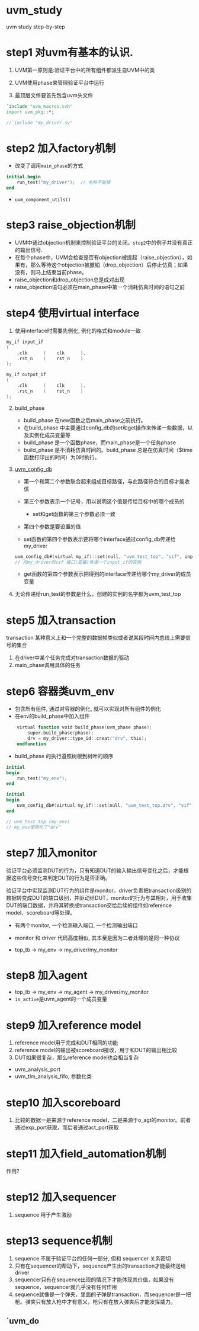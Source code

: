 # uvm_study
uvm study step-by-step

# step1 对uvm有基本的认识.

1. UVM第一原则是:验证平台中的所有组件都派生自UVM中的类

2. UVM使用phase来管理验证平台中运行

3. 最顶层文件要首先包含uvm头文件
```verilog
`include "uvm_macros.svh"
import uvm_pkg::*;

//`include "my_driver.sv"
```

# step2 加入factory机制
* 改变了调用`main_phase`的方式
```verilog
initial begin
    run_test("my_driver");  // 名称不能错
end
```

* `uvm_component_utils()`

# step3 raise_objection机制
* UVM中通过objection机制来控制验证平台的关闭。`step2`中的例子并没有真正的输出信号.
* 在每个phase中，UVM会检查是否有objection被提起（raise_objection），如果有，那么等待这个objection被撤销（drop_objection）后停止仿真；如果没有，则马上结束当前phase。
* raise_objection和drop_objection总是成对出现
* raise_objection语句必须在main_phase中第一个消耗仿真时间的语句之前

# step4 使用virtual interface

1. 使用interface时需要先例化, 例化的格式和module一致

```verilog
my_if input_if
(
    .clk      (    clk      ),
    .rst_n    (    rst_n    )
);

my_if output_if
(
    .clk      (    clk      ),
    .rst_n    (    rst_n    )
);
```

2. build_phase
    * build_phase 在new函数之后main_phase之前执行。
    * 在build_phase 中主要通过config_db的set和get操作来传递一些数据，以及实例化成员变量等
    * build_phase 是一个函数phase，而main_phase是一个任务phase
    * build_phase 是不消耗仿真时间的。build_phase 总是在仿真时间（$time函数打印出的时间）为0时执行。

3. [uvm_config_db](https://www.cnblogs.com/YINBin/p/6833533.html)
    * 第一个和第二个参数联合起来组成目标路径，与此路径符合的目标才能收信
    * 第三个参数表示一个记号，用以说明这个值是传给目标中的哪个成员的
        - set和get函数的第三个参数必须一致
    * 第四个参数是要设置的值

    * set函数的第四个参数表示要将哪个interface通过config_db传递给my_driver
    ```verilog
    uvm_config_db#(virtual my_if)::set(null, "uvm_test_top", "vif", input_if);
    // 向my_driver的vif 接口(变量)传递一个input_if的实例
    ```
    * get函数的第四个参数表示把得到的interface传递给哪个my_driver的成员变量

4. 无论传递给run_test的参数是什么，创建的实例的名字都为uvm_test_top

# step5 加入transaction
transaction 某种意义上和一个完整的数据帧类似或者说某段时间内总线上需要信号的集合

1. 在driver中某个任务完成对transaction数据的驱动
2. main_phase调用具体的任务

# step6 容器类uvm_env
* 包含所有组件, 通过对容器的例化, 就可以实现对所有组件的例化
* 在env的build_phase中加入组件
```verilog
    virtual function void build_phase(uvm_phase phase);
        super.build_phase(phase);
        drv = my_driver::type_id::creat("drv", this);
    endfunction
```
* build_phase 的执行遵照树根到树叶的顺序
```verilog
initial 
begin
    run_test("my_env");
end

initial
begin
    uvm_config_db#(virtual my_if)::set(null, "uvm_test_top.drv", "vif", input_if);
end

// uvm_test_top (my_env)
// my_env里例化了"drv"
```


# step7 加入monitor

验证平台必须监测DUT的行为，只有知道DUT的输入输出信号变化之后，才能根据这些信号变化来判定DUT的行为是否正确。

验证平台中实现监测DUT行为的组件是monitor。driver负责把transaction级别的数据转变成DUT的端口级别，并驱动给DUT，monitor的行为与其相对，用于收集DUT的端口数据，并将其转换成transaction交给后续的组件如reference model、scoreboard等处理。

* 有两个monitor, 一个检测输入端口, 一个检测输出端口
* monitor 和 driver 代码高度相似, 其本至是因为二者处理的是同一种协议

* top_tb -> my_env -> my_driver/my_monitor

# step8 加入agent

* top_tb -> my_env -> my_agent -> my_driver/my_monitor
* `is_active`是uvm_agent的一个成员变量

# step9 加入reference model
1. reference model用于完成和DUT相同的功能
2. reference model的输出被scoreboard接收，用于和DUT的输出相比较
3. DUT如果很复杂，那么reference model也会相当复杂

* uvm_analysis_port
* uvm_tlm_analysis_fifo, 参数化类

# step10 加入scoreboard
1. 比较的数据一是来源于reference model，二是来源于o_agt的monitor。前者通过exp_port获取，而后者通过act_port获取

# step11 加入field_automation机制
作用?

# step12 加入sequencer
1. sequence 用于产生激励

# step13 sequence机制
1. sequence 不属于验证平台的任何一部分, 但和 sequencer 关系密切
2. 只有在sequencer的帮助下，sequence产生出的transaction才能最终送给driver
3. sequencer只有在sequence出现的情况下才能体现其价值，如果没有sequence，sequencer就几乎没有任何作用
4. sequence就像是一个弹夹，里面的子弹是transaction，而sequencer是一把枪。弹夹只有放入枪中才有意义，枪只有在放入弹夹后才能发挥威力。

## `uvm_do
